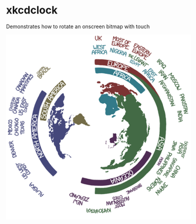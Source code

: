 xkcdclock
=========

Demonstrates how to rotate an onscreen bitmap with touch

![alt text](/res/drawable/inner.png "XKCD Clock")


